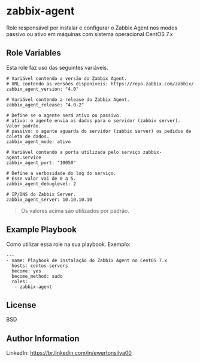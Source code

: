 zabbix-agent
=========

Role responsável por instalar e configurar o Zabbix Agent nos modos passivo ou ativo em máquinas
com sistema operacional CentOS 7.x


Role Variables
--------------

Esta role faz uso das seguintes variáveis.

```
# Variável contendo a versão do Zabbix Agent.
# URL contendo as versões disponíveis: https://repo.zabbix.com/zabbix/
zabbix_agent_version: "4.0"

# Variável contendo a release do Zabbix Agent.
zabbix_agent_release: "4.0-2"

# Define se o agente será ativo ou passivo.
# ativo: o agente envia os dados para o servidor (zabbix server). Valor padrão.
# passivo: o agente aguarda do servidor (zabbix server) os pedidos de coleta de dados.
zabbix_agent_mode: ativo

# Variável contendo a porta utilizada pelo serviço zabbix-agent.service
zabbix_agent_port: "10050"

# Define a verbosidade do log do serviço.
# Esse valor vai de 0 a 5.
zabbix_agent_debuglevel: 2

# IP/DNS do Zabbix Server.
zabbix_agent_server: 10.10.10.10
```

> Os valores acima são utilizados por padrão.



Example Playbook
----------------

Como utilizar essa role na sua playbook. Exemplo:

    ---
    - name: Playbook de instalação do Zabbix Agent no CentOS 7.x
      hosts: centos-servers
      become: yes
      become_method: sudo
      roles:
       - zabbix-agent

License
-------

BSD

Author Information
------------------

LinkedIn: https://br.linkedin.com/in/ewertonsilva00

